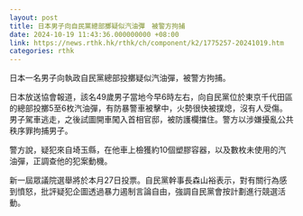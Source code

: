 ```yaml
---
layout: post
title: 日本男子向自民黨總部擲疑似汽油彈　被警方拘捕
date: 2024-10-19 11:43:36.000000000 +08:00
link: https://news.rthk.hk/rthk/ch/component/k2/1775257-20241019.htm
categories: rthk
---
```


日本一名男子向執政自民黨總部投擲疑似汽油彈，被警方拘捕。

日本放送協會報道，該名49歲男子當地今早6時左右，向自民黨位於東京千代田區的總部投擲5至6枚汽油彈，有防暴警車被擊中，火勢很快被撲熄，沒有人受傷。男子駕車逃走，之後試圖開車闖入首相官邸，被防護欄擋住。警方以涉嫌擾亂公共秩序罪拘捕男子。

警方說，疑犯來自埼玉縣，在他車上檢獲約10個塑膠容器，以及數枚未使用的汽油彈，正調查他的犯案動機。 

新一屆眾議院選舉將於本月27日投票。自民黨幹事長森山裕表示，對有關行為感到憤怒，批評疑犯企圖透過暴力遏制言論自由，強調自民黨會按計劃進行競選活動。
